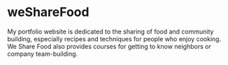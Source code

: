 # weShareFood

My portfolio website is dedicated to the sharing of food and community building, especially recipes and techniques for people who enjoy cooking. We Share Food also provides courses for getting to know neighbors or company team-building.
